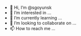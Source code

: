 - 👋 Hi, I’m @sgoyunsk
- 👀 I’m interested in ...
- 🌱 I’m currently learning ...
- 💞️ I’m looking to collaborate on ...
- 📫 How to reach me ...

<!---
sgoyunsk/sgoyunsk is a ✨ special ✨ repository because its `README.md` (this file) appears on your GitHub profile.
You can click the Preview link to take a look at your changes.
--->
